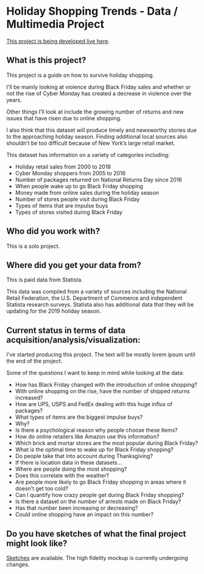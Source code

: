 # Holiday Shopping Trends - Data / Multimedia Project
[This project is being developed live here](https://drewoday.com/shop/).

## What is this project?
This project is a guide on how to survive holiday shopping.

I'll be mainly looking at violence during Black Friday sales and whether or not the rise of Cyber Monday has created a decrease in violence over the years.

Other things I’ll look at include the growing number of returns and new issues that have risen due to online shopping. 

I also think that this dataset will produce timely and newsworthy stories due to the approaching holiday season. Finding additional local sources also shouldn’t be too difficult because of New York’s large retail market.

This dataset has information on a variety of categories including:

* Holiday retail sales from 2000 to 2018
* Cyber Monday shoppers from 2005 to 2016
* Number of packages returned on National Returns Day since 2016
* When people wake up to go Black Friday shopping
* Money made from online sales during the holiday season
* Number of stores people visit during Black Friday
* Types of items that are impulse buys
* Types of stores visited during Black Friday

## Who did you work with?
This is a solo project.

## Where did you get your data from?
This is paid data from Statista.

This data was compiled from a variety of sources including the National Retail Federation, the U.S. Department of Commerce and independent Statista research surveys. Statista also has additional data that they will be updating for the 2019 holiday season.

## Current status in terms of data acquisition/analysis/visualization:
I've started producing this project. The text will be mostly lorem ipsum until the end of the project.

Some of the questions I want to keep in mind while looking at the data:

* How has Black Friday changed with the introduction of online shopping?
* With online shopping on the rise, have the number of shipped returns increased?
* How are UPS, USPS and FedEx dealing with this huge influx of packages?
* What types of items are the biggest impulse buys?
* Why?
* Is there a psychological reason why people choose these items?
* How do online retailers like Amazon use this information?
* Which brick and mortar stores are the most popular during Black Friday?
* What is the optimal time to wake up for Black Friday shopping?
* Do people take that into account during Thanksgiving?
* If there is location data in these datasets…
* Where are people doing the most shopping?
* Does this correlate with the weather?
* Are people more likely to go Black Friday shopping in areas where it doesn’t get too cold?
* Can I quantify how crazy people get during Black Friday shopping?
* Is there a dataset on the number of arrests made on Black Friday?
* Has that number been increasing or decreasing?
* Could online shopping have an impact on this number?

## Do you have sketches of what the final project might look like?
[Sketches](https://github.com/aow207/holiday-shopping/blob/master/Sketches%20and%20Mocukups/first-draft-sketch.pdf) are available. The high fidelity mockup is currently undergoing changes.
